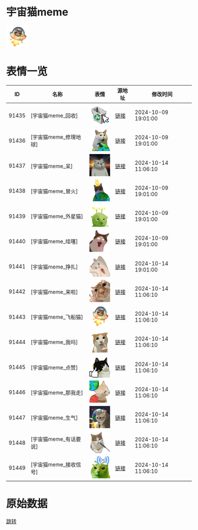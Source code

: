 # 宇宙猫meme

<img src="./cover.png" height="60" alt="cover" />

# 表情一览

|ID|名称|表情|源地址|修改时间|
|----|----|----|----|----|
|91435|[宇宙猫meme_回收]|<img src="./pic/091435_%5B宇宙猫meme_回收%5D.png" height="60" alt="回收"/>|[链接](https://i0.hdslb.com/bfs/garb/17653f25999719a76a91bb6faed3fa0290ba7328.png)|2024-10-09 19:01:00|
|91436|[宇宙猫meme_修理地球]|<img src="./pic/091436_%5B宇宙猫meme_修理地球%5D.png" height="60" alt="修理地球"/>|[链接](https://i0.hdslb.com/bfs/garb/37621d9022d009716d6e877bc0d126645bd14175.png)|2024-10-09 19:01:00|
|91437|[宇宙猫meme_呆]|<img src="./pic/091437_%5B宇宙猫meme_呆%5D.png" height="60" alt="呆"/>|[链接](https://i0.hdslb.com/bfs/garb/3d668e1b5d6635ccb6450cb29ba7cd804a7d4eda.png)|2024-10-14 11:06:10|
|91438|[宇宙猫meme_冒火]|<img src="./pic/091438_%5B宇宙猫meme_冒火%5D.png" height="60" alt="冒火"/>|[链接](https://i0.hdslb.com/bfs/garb/5b6e3c07aaace4773a078b106d7d104294159ec7.png)|2024-10-09 19:01:00|
|91439|[宇宙猫meme_外星猫]|<img src="./pic/091439_%5B宇宙猫meme_外星猫%5D.png" height="60" alt="外星猫"/>|[链接](https://i0.hdslb.com/bfs/garb/f716fbd6fd9fd18fefc6fb3584c7e0e4ec817c8a.png)|2024-10-09 19:01:00|
|91440|[宇宙猫meme_哇噻]|<img src="./pic/091440_%5B宇宙猫meme_哇噻%5D.png" height="60" alt="哇噻"/>|[链接](https://i0.hdslb.com/bfs/garb/7b64a2b6e111cc74f17f176c9b127b1e5b3ac1ce.png)|2024-10-09 19:01:00|
|91441|[宇宙猫meme_挣扎]|<img src="./pic/091441_%5B宇宙猫meme_挣扎%5D.png" height="60" alt="挣扎"/>|[链接](https://i0.hdslb.com/bfs/garb/364d98f82ad70c2c0589fff9eda6145832dbfcc9.png)|2024-10-14 19:01:00|
|91442|[宇宙猫meme_来啦]|<img src="./pic/091442_%5B宇宙猫meme_来啦%5D.png" height="60" alt="来啦"/>|[链接](https://i0.hdslb.com/bfs/garb/6fd615a98c1c19b3414709b082d3fbf5a6f96239.png)|2024-10-14 11:06:10|
|91443|[宇宙猫meme_飞船猫]|<img src="./pic/091443_%5B宇宙猫meme_飞船猫%5D.png" height="60" alt="飞船猫"/>|[链接](https://i0.hdslb.com/bfs/garb/8c4add788423138429fab52ceac2aa61c5ede0b2.png)|2024-10-14 11:06:10|
|91444|[宇宙猫meme_我吗]|<img src="./pic/091444_%5B宇宙猫meme_我吗%5D.png" height="60" alt="我吗"/>|[链接](https://i0.hdslb.com/bfs/garb/f9210e7aa473fbf7b98b98c61d1b468bb44ad4a7.png)|2024-10-14 11:06:10|
|91445|[宇宙猫meme_点赞]|<img src="./pic/091445_%5B宇宙猫meme_点赞%5D.png" height="60" alt="点赞"/>|[链接](https://i0.hdslb.com/bfs/garb/0b944bedb113375b39c604c5c4d21a776b336e26.png)|2024-10-14 11:06:10|
|91446|[宇宙猫meme_那我走]|<img src="./pic/091446_%5B宇宙猫meme_那我走%5D.png" height="60" alt="那我走"/>|[链接](https://i0.hdslb.com/bfs/garb/0aeb37a3e1829e5da1ff043534d548d078d9d730.png)|2024-10-14 11:06:10|
|91447|[宇宙猫meme_生气]|<img src="./pic/091447_%5B宇宙猫meme_生气%5D.png" height="60" alt="生气"/>|[链接](https://i0.hdslb.com/bfs/garb/9746fdd1bdd394119d9858d7c4b1284913c121f7.png)|2024-10-14 11:06:10|
|91448|[宇宙猫meme_有话要说]|<img src="./pic/091448_%5B宇宙猫meme_有话要说%5D.png" height="60" alt="有话要说"/>|[链接](https://i0.hdslb.com/bfs/garb/17ee037f5b5232fd9d302cb9bb707361a56d043f.png)|2024-10-14 11:06:10|
|91449|[宇宙猫meme_接收信号]|<img src="./pic/091449_%5B宇宙猫meme_接收信号%5D.png" height="60" alt="接收信号"/>|[链接](https://i0.hdslb.com/bfs/garb/89eafbd246f302b37468a1a1e293c499322d2244.png)|2024-10-14 11:06:10|

# 原始数据

[跳转](./raw.json)

